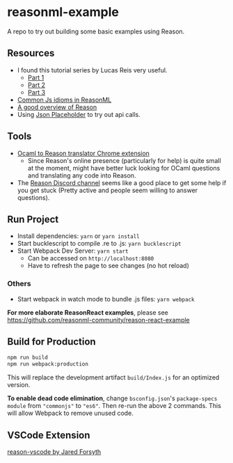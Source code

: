 # reasonml-example

A repo to try out building some basic examples using Reason.

## Resources

- I found this tutorial series by Lucas Reis very useful.
  - [Part 1](https://lucasmreis.github.io/blog/learning-reasonml-part-1/)
  - [Part 2](https://lucasmreis.github.io/blog/learning-reasonml-part-2/)
  - [Part 3](https://lucasmreis.github.io/blog/learning-reasonml-part-3/)
- [Common Js idioms in ReasonML](https://blog.g2i.co/common-javascript-idioms-in-reasonml-900a731b5620)
- [A good overview of Reason](https://marmelab.com/blog/2018/04/09/enjoy-painless-typing-with-reason.html)
- Using [Json Placeholder](https://jsonplaceholder.typicode.com) to try out api calls.

## Tools

- [Ocaml to Reason translator Chrome extension](https://chrome.google.com/webstore/detail/reason-tools/kmdelnjbembbiodplmhgfjpecibfhadd)
  - Since Reason's online presence (particularly for help) is quite small at the moment, might have better luck looking for OCaml questions and translating any code into Reason.
- The [Reason Discord channel](https://discordapp.com/invite/reasonml) seems like a good place to get some help if you get stuck (Pretty active and people seem willing to answer questions).

## Run Project

- Install dependencies: `yarn` or `yarn install`
- Start bucklescript to compile .re to .js: `yarn bucklescript`
- Start Webpack Dev Server: `yarn start`
  - Can be accessed on `http://localhost:8080`
  - Have to refresh the page to see changes (no hot reload)

### Others

- Start webpack in watch mode to bundle .js files: `yarn webpack`

**For more elaborate ReasonReact examples**, please see <https://github.com/reasonml-community/reason-react-example>

## Build for Production

```sh
npm run build
npm run webpack:production
```

This will replace the development artifact `build/Index.js` for an optimized version.

**To enable dead code elimination**, change `bsconfig.json`'s `package-specs` `module` from `"commonjs"` to `"es6"`. Then re-run the above 2 commands. This will allow Webpack to remove unused code.

## VSCode Extension

[reason-vscode by Jared Forsyth](https://marketplace.visualstudio.com/items?itemName=jaredly.reason-vscode)
